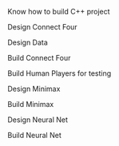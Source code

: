 Know how to build C++ project

Design Connect Four

Design Data

Build Connect Four

Build Human Players for testing

Design Minimax

Build Minimax

Design Neural Net

Build Neural Net

